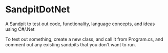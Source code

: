 # SandpitDotNet

A Sandpit to test out code, functionality, language concepts,
and ideas using C#/.Net

To test out something, create a new class, and call it from
Program.cs, and comment out any existing sandpits that you
don't want to run.
